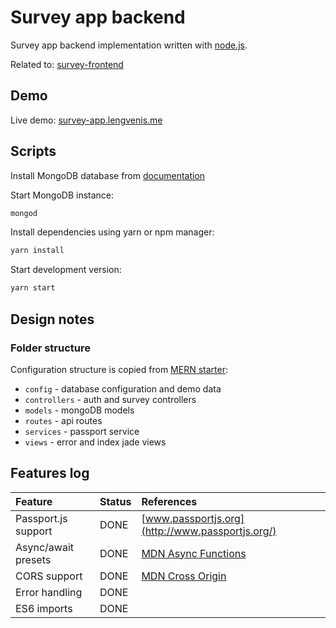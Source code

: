 # Survey app backend

Survey app backend implementation written with [node.js](https://nodejs.org/en/).

Related to: [survey-frontend](https://github.com/RokasLeng/survey-app-frontend)

## Demo

Live demo: [survey-app.lengvenis.me](http://survey-app.lengvenis.me)

## Scripts

Install MongoDB database from [documentation](https://docs.mongodb.com/manual/tutorial/install-mongodb-enterprise-on-os-x/)


Start MongoDB instance:

```sh
mongod
```

Install dependencies using yarn or npm manager:

```sh
yarn install
```

Start development version:

```sh
yarn start
```

## Design notes

### Folder structure ###

Configuration structure is copied from [MERN starter](https://github.com/Hashnode/mern-starter): 

* `config` - database configuration and demo data
* `controllers` - auth and survey controllers
* `models` - mongoDB models 
* `routes` - api routes
* `services` - passport service
* `views` - error and index jade views

       
## Features log
| Feature | Status | References |
|:---|:---|:---|
| Passport.js support | DONE | [www.passportjs.org](http://www.passportjs.org/)|
| Async/await presets | DONE | [MDN Async Functions](https://developer.mozilla.org/en-US/docs/Web/JavaScript/Reference/Statements/async_function) |
| CORS support | DONE | [MDN Cross Origin](https://developer.mozilla.org/en-US/docs/Web/HTTP/CORS) |
| Error handling | DONE ||
| ES6 imports | DONE ||

